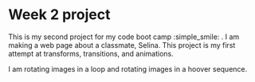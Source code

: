 
# Week 2 project 

This is my second project for my code boot camp :simple_smile: . I am making a web page about a classmate, Selina. This project is my first attempt at transforms, transitions, and animations. 

I am rotating images in a loop and rotating images in a hoover sequence. 